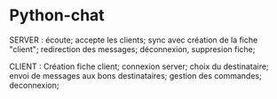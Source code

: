 # Python-chat
SERVER : 
écoute;
accepte les clients;
sync avec création de la fiche "client";
redirection des messages;
déconnexion, suppresion fiche;

CLIENT : 
Création fiche client;
connexion server;
choix du destinataire;
envoi de messages aux bons destinataires;
gestion des commandes;
deconnexion;
